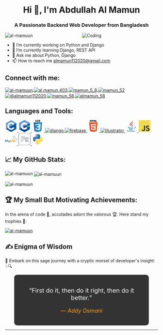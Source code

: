 <h1 align="center">Hi 👋, I'm Abdullah Al Mamun</h1>
<h3 align="center">A Passionate Backend Web Developer from Bangladesh</h3>

<img align="right" alt="Coding" width="250" src="https://granroyalleigarape.com.br/wp-content/uploads/2021/05/programmer.gif" style="margin-left:30px;">



<p align="left">
  <img src="https://komarev.com/ghpvc/?username=al-mamuun&label=Profile%20views&color=0e75b6&style=flat" alt="al-mamuun" />
</p>

- 🔭 I’m currently working on Python and Django
- 🌱 I’m currently learning Django, REST API
- 💬 Ask me about Python, Django
- 📫 How to reach me almamun112020@gmail.com


## Connect with me:
<p align="left">
  <a href="https://linkedin.com/in/al-mamuun" target="blank">
    <img align="center" src="https://raw.githubusercontent.com/rahuldkjain/github-profile-readme-generator/master/src/images/icons/Social/linked-in-alt.svg" alt="al-mamuun" height="30" width="40" />
  </a>
  <a href="https://fb.com/al.mamun.403" target="blank">
    <img align="center" src="https://raw.githubusercontent.com/rahuldkjain/github-profile-readme-generator/master/src/images/icons/Social/facebook.svg" alt="al.mamun.403" height="30" width="40" />
  </a>
  <a href="https://instagram.com/mamun_5_8" target="blank">
    <img align="center" src="https://raw.githubusercontent.com/rahuldkjain/github-profile-readme-generator/master/src/images/icons/Social/instagram.svg" alt="mamun_5_8" height="30" width="40" />
  </a>
  <a href="https://www.codechef.com/users/mamun_52" target="blank">
    <img align="center" src="https://cdn.jsdelivr.net/npm/simple-icons@3.1.0/icons/codechef.svg" alt="mamun_52" height="30" width="40" />
  </a>
  <a href="https://www.hackerrank.com/@almamun112020" target="blank">
    <img align="center" src="https://raw.githubusercontent.com/rahuldkjain/github-profile-readme-generator/master/src/images/icons/Social/hackerrank.svg" alt="@almamun112020" height="30" width="40" />
  </a>
  <a href="https://codeforces.com/profile/mamun_58" target="blank">
    <img align="center" src="https://raw.githubusercontent.com/rahuldkjain/github-profile-readme-generator/master/src/images/icons/Social/codeforces.svg" alt="mamun_58" height="30" width="40" />
  </a>
  <a href="https://www.leetcode.com/almamun_58" target="blank">
    <img align="center" src="https://raw.githubusercontent.com/rahuldkjain/github-profile-readme-generator/master/src/images/icons/Social/leet-code.svg" alt="almamun_58" height="30" width="40" />
  </a>
</p>

## Languages and Tools:
<p align="left"> 
  <a href="https://www.cprogramming.com/" target="_blank" rel="noreferrer">
    <img src="https://raw.githubusercontent.com/devicons/devicon/master/icons/c/c-original.svg" alt="c" width="40" height="40"/>
  </a> 
  <a href="https://www.w3schools.com/cpp/" target="_blank" rel="noreferrer">
    <img src="https://raw.githubusercontent.com/devicons/devicon/master/icons/cplusplus/cplusplus-original.svg" alt="cplusplus" width="40" height="40"/>
  </a> 
  <a href="https://www.w3schools.com/css/" target="_blank" rel="noreferrer">
    <img src="https://raw.githubusercontent.com/devicons/devicon/master/icons/css3/css3-original-wordmark.svg" alt="css3" width="40" height="40"/>
  </a> 
  <a href="https://www.djangoproject.com/" target="_blank" rel="noreferrer">
    <img src="https://cdn.worldvectorlogo.com/logos/django.svg" alt="django" width="40" height="40"/>
  </a> 
  <a href="https://firebase.google.com/" target="_blank" rel="noreferrer">
    <img src="https://www.vectorlogo.zone/logos/firebase/firebase-icon.svg" alt="firebase" width="40" height="40"/>
  </a> 
  <a href="https://www.w3.org/html/" target="_blank" rel="noreferrer">
    <img src="https://raw.githubusercontent.com/devicons/devicon/master/icons/html5/html5-original-wordmark.svg" alt="html5" width="40" height="40"/>
  </a> 
  <a href="https://www.adobe.com/in/products/illustrator.html" target="_blank" rel="noreferrer">
    <img src="https://www.vectorlogo.zone/logos/adobe_illustrator/adobe_illustrator-icon.svg" alt="illustrator" width="40" height="40"/>
  </a> 
  <a href="https://www.java.com" target="_blank" rel="noreferrer">
    <img src="https://raw.githubusercontent.com/devicons/devicon/master/icons/java/java-original.svg" alt="java" width="40" height="40"/>
  </a> 
  <a href="https://developer.mozilla.org/en-US/docs/Web/JavaScript" target="_blank" rel="noreferrer">
    <img src="https://raw.githubusercontent.com/devicons/devicon/master/icons/javascript/javascript-original.svg" alt="javascript" width="40" height="40"/>
  </a> 
  <a href="https://www.mysql.com/" target="_blank" rel="noreferrer">
    <img src="https://raw.githubusercontent.com/devicons/devicon/master/icons/mysql/mysql-original-wordmark.svg" alt="mysql" width="40" height="40"/>
  </a> 
  <a href="https://www.photoshop.com/en" target="_blank" rel="noreferrer">
    <img src="https://raw.githubusercontent.com/devicons/devicon/master/icons/photoshop/photoshop-line.svg" alt="photoshop" width="40" height="40"/>
  </a> 
  <a href="https://www.python.org" target="_blank" rel="noreferrer">
    <img src="https://raw.githubusercontent.com/devicons/devicon/master/icons/python/python-original.svg" alt="python" width="40" height="40"/>
  </a> 
  
</p>

## 📈 My GitHub Stats:
<p><img align="left" src="https://github-readme-stats.vercel.app/api/top-langs?username=al-mamuun&show_icons=true&locale=en&layout=compact&theme=radical" alt="al-mamuun" /></p>

<p>&nbsp;<img align="center" src="https://github-readme-stats.vercel.app/api?username=al-mamuun&show_icons=true&locale=en&theme=radical" alt="al-mamuun" /></p>

<p><img align="center" src="https://github-readme-streak-stats.herokuapp.com/?user=al-mamuun&theme=radical" alt="al-mamuun" /></p>

## 🏆 My Small But Motivating Achievements:
In the arena of code 🏁, accolades adorn the valorous 🏆. Here stand my trophies 🏅:
<p align="left">
  <a href="https://github.com/ryo-ma/github-profile-trophy">
    <img src="https://github-profile-trophy.vercel.app/?username=al-mamuun&theme=dracula" alt="al-mamuun" />
  </a>
</p>


## ✍️ Enigma of Wisdom

🚀 Embark on this sage journey with a cryptic morsel of developer's insight: 💡🔍

<div align="center" style="background-color: #333333; padding: 20px; border-radius: 10px; color: #FFFFFF; width: 80%; margin: auto;">
  <p style="font-size: 20px;"> 
    <q>First do it, then do it right, then do it better.</q>
  </p>
  <p style="font-size: 18px; font-style: italic; color: #FFA500;"> 
    — Addy Osmani
  </p>
</div>

---






